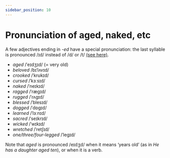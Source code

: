 ```yaml
---
sidebar_position: 10
---
```


# Pronunciation of aged, naked, etc

A few adjectives ending in *\-ed* have a special pronunciation: the last syllable is pronounced /ɪd/ instead of /d/ or /t/ [(see here)](./../past-and-perfect-tenses/simple-past#pronunciation-of--ed).

- *aged* /ˈeɪdʒɪd/ (= very old)
- *beloved* /bɪˈlʌvɪd/
- *crooked* /ˈkrʊkɪd/
- *cursed* /ˈkɜːsɪd/
- *naked* /ˈneɪkɪd/
- *ragged* /ˈrægɪd/
- *rugged* /ˈrʌgɪd/
- *blessed* /ˈblesɪd/
- *dogged* /ˈdɒgɪd/
- *learned* /ˈlɜːnɪd/
- *sacred* /ˈseɪkrɪd/
- *wicked* /ˈwɪkɪd/
- *wretched* /ˈretʃɪd/
- *one/three/four-legged* /ˈlegɪd/

Note that *aged* is pronounced /eɪdʒd/ when it means ‘years old’ (as in *He has a daughter aged ten*), or when it is a verb.
